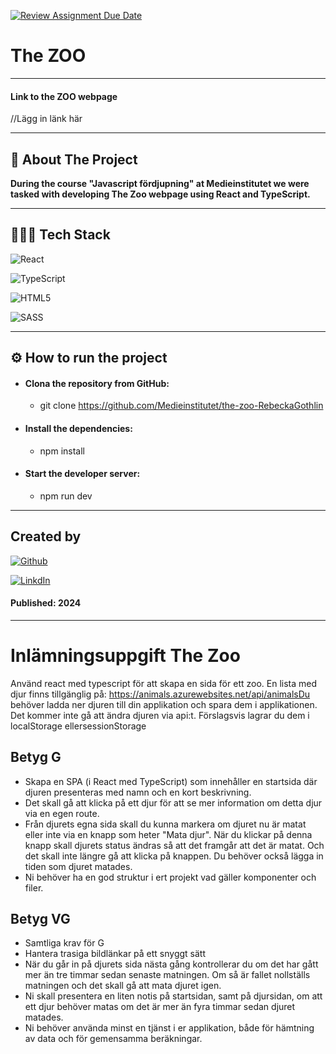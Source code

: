 [![Review Assignment Due Date](https://classroom.github.com/assets/deadline-readme-button-22041afd0340ce965d47ae6ef1cefeee28c7c493a6346c4f15d667ab976d596c.svg)](https://classroom.github.com/a/Fj2E3Yxb)

# The ZOO

---

#### Link to the ZOO webpage

//Lägg in länk här

---

## 📄 About The Project 

**During the course "Javascript fördjupning" at Medieinstitutet we were tasked with developing The Zoo webpage using React and TypeScript.**

---

## 👨🏻‍💻 Tech Stack

![React](https://img.shields.io/badge/react-%2320232a.svg?style=for-the-badge&logo=react&logoColor=%2361DAFB)

![TypeScript](https://img.shields.io/badge/typescript-%23007ACC.svg?style=for-the-badge&logo=typescript&logoColor=white)

![HTML5](https://img.shields.io/badge/HTML5-E34F26?style=for-the-badge&logo=html5&logoColor=white)

![SASS](https://img.shields.io/badge/SASS-hotpink.svg?style=for-the-badge&logo=SASS&logoColor=white)

---

## ⚙️ How to run the project

- #### **Clona the repository from GitHub:**
    - git clone https://github.com/Medieinstitutet/the-zoo-RebeckaGothlin

- #### **Install the dependencies:**
    - npm install

- #### **Start the developer server:**
    - npm run dev

---

## Created by

[![Github](https://img.shields.io/badge/Rebecka%20Göthlin-100000?style=for-the-badge&logo=github&logoColor=white)](https://github.com/RebeckaGothlin)

[![LinkdIn](https://img.shields.io/badge/Rebecka%20Göthlin-0077B5?style=for-the-badge&logo=linkedin&logoColor=white)](https://www.linkedin.com/in/rebecka-g%C3%B6thlin-963037280/)

#### Published: 2024

---

# Inlämningsuppgift The Zoo

Använd react med typescript för att skapa en sida för ett zoo. En lista med djur finns tillgänglig på: https://animals.azurewebsites.net/api/animalsDu behöver ladda ner djuren till din applikation och spara dem i applikationen. Det kommer inte gå att ändra djuren via api:t. Förslagsvis lagrar du dem i localStorage ellersessionStorage

## Betyg G

- Skapa en SPA (i React med TypeScript) som innehåller en startsida där djuren presenteras med namn och en kort beskrivning.
- Det skall gå att klicka på ett djur för att se mer information om detta djur via en egen route.
- Från djurets egna sida skall du kunna markera om djuret nu är matat eller inte via en knapp som heter "Mata djur". När du klickar på denna knapp skall djurets status ändras så att det framgår att det är matat. Och det skall inte längre gå att klicka på knappen. Du behöver också lägga in tiden som djuret matades.
- Ni behöver ha en god struktur i ert projekt vad gäller komponenter och filer.

## Betyg VG

- Samtliga krav för G
- Hantera trasiga bildlänkar på ett snyggt sätt
- När du går in på djurets sida nästa gång kontrollerar du om det har gått mer än tre timmar sedan senaste matningen. Om så är fallet nollställs matningen och det skall gå att mata djuret igen.
- Ni skall presentera en liten notis på startsidan, samt på djursidan, om att ett djur behöver matas om det är mer än fyra timmar sedan djuret matades.
- Ni behöver använda minst en tjänst i er applikation, både för hämtning av data och för gemensamma beräkningar.
